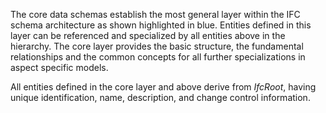 The core data schemas establish the most general layer within the IFC schema architecture as shown highlighted in blue. Entities defined in this layer can be referenced and specialized by all entities above in the hierarchy. The core layer provides the basic structure, the fundamental relationships and the common concepts for all further specializations in aspect specific models.

All entities defined in the core layer and above derive from _IfcRoot_, having unique identification, name, description, and change control information.
